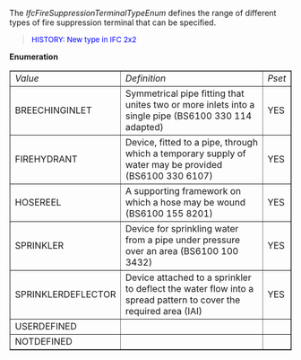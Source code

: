 ﻿The _IfcFireSuppressionTerminalTypeEnum_ defines the range of different types of fire suppression terminal that can be specified.

> <font color="#0000FF" size="-1"> HISTORY: New type in IFC
		  2x2</font>
> 


**Enumeration**

<table border="1"> 
		<tr> 
		  <td><i>Value</i></td> 
		  <td><i>Definition</i></td> 
		  <td><i>Pset</i></td> 
		</tr> 
		<tr> 
		  <td>BREECHINGINLET</td> 
		  <td>Symmetrical pipe fitting that unites two or more inlets into a
			 single pipe (BS6100 330 114 adapted)</td> 
		  <td>YES</td> 
		</tr> 
		<tr> 
		  <td>FIREHYDRANT</td> 
		  <td>Device, fitted to a pipe, through which a temporary supply of water
			 may be provided (BS6100 330 6107)</td> 
		  <td>YES</td> 
		</tr> 
		<tr> 
		  <td>HOSEREEL</td> 
		  <td>A supporting framework on which a hose may be wound (BS6100 155
			 8201)</td> 
		  <td>YES</td> 
		</tr> 
		<tr> 
		  <td>SPRINKLER</td> 
		  <td>Device for sprinkling water from a pipe under pressure over an area
			 (BS6100 100 3432)</td> 
		  <td>YES</td> 
		</tr> 
		<tr> 
		  <td>SPRINKLERDEFLECTOR</td> 
		  <td>Device attached to a sprinkler to deflect the water flow into a
			 spread pattern to cover the required area (IAI)</td> 
		  <td>YES</td> 
		</tr> 
		<tr> 
		  <td>USERDEFINED</td> 
		  <td></td> 
		  <td></td> 
		</tr> 
		<tr> 
		  <td>NOTDEFINED</td> 
		  <td></td> 
		  <td></td> 
		</tr> 
	 </table>